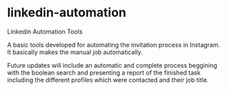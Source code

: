 # linkedin-automation

Linkedin Automation Tools

A basic tools developed for automating the invitation process in Instagram. It basically makes the manual job automatically. 

Future updates will include an automatic and complete process beggining with the boolean search and presenting a report of the finished task including the different profiles which were contacted and their job title.
